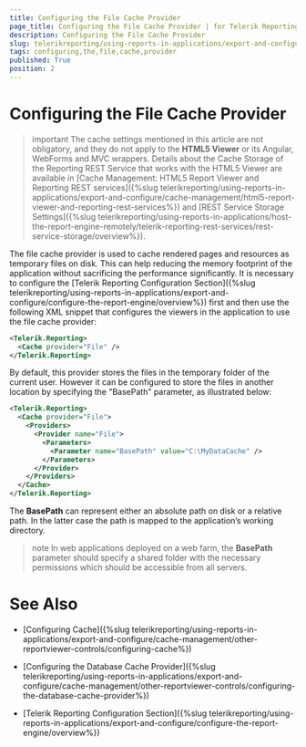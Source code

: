 ```yaml
---
title: Configuring the File Cache Provider
page_title: Configuring the File Cache Provider | for Telerik Reporting Documentation
description: Configuring the File Cache Provider
slug: telerikreporting/using-reports-in-applications/export-and-configure/cache-management/other-reportviewer-controls/configuring-the-file-cache-provider
tags: configuring,the,file,cache,provider
published: True
position: 2
---
```


# Configuring the File Cache Provider



>important The cache settings mentioned in this article are not obligatory, and they do not apply to the            __HTML5 Viewer__  or its Angular, WebForms and MVC wrappers. Details about the Cache Storage of the Reporting REST           Service that works with the HTML5 Viewer are available in           [Cache Management: HTML5 Report Viewer and Reporting REST services]({%slug telerikreporting/using-reports-in-applications/export-and-configure/cache-management/html5-report-viewer-and-reporting-rest-services%})           and [REST Service Storage Settings]({%slug telerikreporting/using-reports-in-applications/host-the-report-engine-remotely/telerik-reporting-rest-services/rest-service-storage/overview%}).         


The file cache provider is used to cache rendered pages and resources as temporary files on disk. This can help         reducing the memory footprint of the application without sacrificing the performance significantly. It is necessary to configure         the [Telerik Reporting Configuration Section]({%slug telerikreporting/using-reports-in-applications/export-and-configure/configure-the-report-engine/overview%}) first and then use the following XML snippet that         configures the viewers in the application to use the file cache provider:       

	
````xml
<Telerik.Reporting>
  <Cache provider="File" />
</Telerik.Reporting>
````



By default, this provider stores the files in the temporary folder of the current user. However it can be configured to store         the files in another location by specifying the "BasePath" parameter, as illustrated below:       

	
````xml
<Telerik.Reporting>
  <Cache provider="File">
    <Providers>
      <Provider name="File">
        <Parameters>
          <Parameter name="BasePath" value="C:\MyDataCache" />
        </Parameters>
      </Provider>
    </Providers>
  </Cache>
</Telerik.Reporting>
````



The __BasePath__ can represent either an absolute path on disk or a relative path. In the latter case the path is mapped to the         application’s working directory.       

>note In web applications deployed on a web farm, the  __BasePath__  parameter should           specify a shared folder with the necessary permissions which should be accessible from all servers.         


# See Also


 * [Configuring Cache]({%slug telerikreporting/using-reports-in-applications/export-and-configure/cache-management/other-reportviewer-controls/configuring-cache%})

 * [Configuring the Database Cache Provider]({%slug telerikreporting/using-reports-in-applications/export-and-configure/cache-management/other-reportviewer-controls/configuring-the-database-cache-provider%})

 * [Telerik Reporting Configuration Section]({%slug telerikreporting/using-reports-in-applications/export-and-configure/configure-the-report-engine/overview%})
